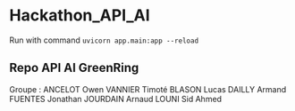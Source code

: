 # Hackathon_API_AI

Run with command `uvicorn app.main:app --reload`

## Repo API AI GreenRing

Groupe : 
ANCELOT Owen
VANNIER Timoté
BLASON Lucas
DAILLY Armand
FUENTES Jonathan
JOURDAIN Arnaud
LOUNI Sid Ahmed